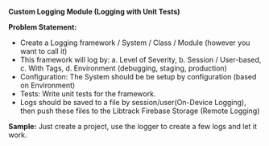 **Custom Logging Module (Logging with Unit Tests)**

**Problem Statement:**

- Create a Logging framework / System / Class / Module (however you want to call it)
- This framework will log by:	a. Level of Severity, 	b. Session / User-based,	c. With Tags, 	d. Environment (debugging, staging, production)
- Configuration: The System should be be setup by configuration (based on Environment)
- Tests: Write unit tests for the framework.
- Logs should be saved to a file by session/user(On-Device Logging),  then push these files to the Libtrack Firebase Storage (Remote Logging)
  
**Sample:**
  Just create a project, use the logger to create a few logs and let it work.